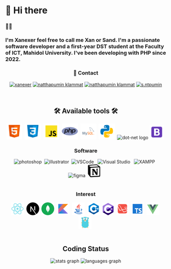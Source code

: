 <h1 align="left">👋 Hi there</h1>
<h3>👩‍💻</h3>
<h3 align="left">I'm Xanexer feel free to call me Xan or Sand. I'm a passionate software developer and a first-year DST student at the Faculty of ICT, Mahidol University. I've been developing with PHP since 2022. </h3>

<div align="center">
<h3 align="center">💼 Contact </h3>
<p align="center">  
<a href="https://twitter.com/xanexer" target="blank"><img align="center" src="https://raw.githubusercontent.com/rahuldkjain/github-profile-readme-generator/master/src/images/icons/Social/twitter.svg" alt="xanexer" height="30" width="40" /></a>
<a href="https://linkedin.com/in/natthapumin klammat" target="blank"><img align="center" src="https://raw.githubusercontent.com/rahuldkjain/github-profile-readme-generator/master/src/images/icons/Social/linked-in-alt.svg" alt="natthapumin klammat" height="30" width="40" /></a>
<a href="https://fb.com/natthapumin klammat" target="blank"><img align="center" src="https://raw.githubusercontent.com/rahuldkjain/github-profile-readme-generator/master/src/images/icons/Social/facebook.svg" alt="natthapumin klammat" height="30" width="40" /></a>
<a href="https://instagram.com/s.ntpumin" target="blank"><img align="center" src="https://raw.githubusercontent.com/rahuldkjain/github-profile-readme-generator/master/src/images/icons/Social/instagram.svg" alt="s.ntpumin" height="30" width="40" /></a>
</p>
</div>
<br>

<div align="center">
<h2 align="Center">🛠 Available tools 🛠<br></h2>

<img src='https://github.com/xanexerr/xanexerr/blob/main/icon/icons8-html-5-48.png' alt='html5' height='50'>&nbsp;
<img src='https://github.com/xanexerr/xanexerr/blob/main/icon/icons8-css3-48.png' alt='css3' height='50'>&nbsp;
<img src='https://github.com/xanexerr/xanexerr/blob/main/icon/javascript.svg' alt='javascript' height='50'>&nbsp;
<img src='https://github.com/xanexerr/xanexerr/blob/main/icon/php.png' alt='php' height='50'>&nbsp;
<img src='https://github.com/xanexerr/xanexerr/blob/main/icon/mysql.svg' alt='sql' height='50'>&nbsp;
<img src='https://github.com/xanexerr/xanexerr/blob/main/icon/python.svg' alt='python' height='50'>&nbsp;
<img src="https://cdn.jsdelivr.net/gh/devicons/devicon/icons/dot-net/dot-net-original.svg" height="40" alt="dot-net logo"  />
<img src='https://github.com/xanexerr/xanexerr/blob/main/icon/icons8-bootstrap-48.png' alt='bootstrap' height='45'>&nbsp;
<p align="Center"> 
</div>

<div align="center">
<h3 align="Center">Software</h3>
<img src="https://upload.wikimedia.org/wikipedia/commons/thumb/a/af/Adobe_Photoshop_CC_icon.svg/768px-Adobe_Photoshop_CC_icon.svg.png" alt="photoshop" width="40" height="40"/>&nbsp;
<img src="https://www.vectorlogo.zone/logos/adobe_illustrator/adobe_illustrator-icon.svg" alt="illustrator" width="40" height="40"/>&nbsp;
<img src="https://upload.wikimedia.org/wikipedia/commons/9/9a/Visual_Studio_Code_1.35_icon.svg" alt="VSCode" width="40" height="40"/> &nbsp;
  <img src="https://upload.wikimedia.org/wikipedia/commons/thumb/2/2c/Visual_Studio_Icon_2022.svg/150px-Visual_Studio_Icon_2022.svg.png" alt="Visual Studio" width="40" height="40"/> &nbsp;
<img src="https://upload.wikimedia.org/wikipedia/en/thumb/7/78/XAMPP_logo.svg/1262px-XAMPP_logo.svg.png" alt="XAMPP" width="40" height="40"/> &nbsp;
  <img src="https://www.vectorlogo.zone/logos/figma/figma-icon.svg" alt="figma" width="40" height="40"/>&nbsp;
<img src="https://github.com/xanexerr/xanexerr/blob/main/icon/Notion-logo.svg.png" alt="Notion" width="40" height="40"/> &nbsp;

<br>
</div>
<br>


<div align="center">
<h3 align="Center">Interest</h3>
  <img src='https://github.com/xanexerr/xanexerr/blob/main/icon/icons8-react-native-48.png' alt='react' height='40'>&nbsp;
  <img src='https://github.com/xanexerr/xanexerr/blob/main/icon/next-js.svg' alt='nextjs' height='40'>&nbsp;
  <img src='https://github.com/xanexerr/xanexerr/blob/main/icon/mongodb.svg' alt='mongo' height='40'>&nbsp;
  <img src='https://github.com/xanexerr/xanexerr/blob/main/icon/icons8-kotlin-48.png' alt='kotlin' height='40'>&nbsp;
  <img src='https://github.com/xanexerr/xanexerr/blob/main/icon/icons8-java-48.png' alt='java' height='40'>&nbsp;
  <img src='https://github.com/xanexerr/xanexerr/blob/main/icon/icons8-c++-48.png' alt='c' height='40'>&nbsp;
  <img src='https://github.com/xanexerr/xanexerr/blob/main/icon/c-sharp-c.svg' alt='c#' height='38'>&nbsp;
  <img src='https://github.com/xanexerr/xanexerr/blob/main/icon/laravel.svg' alt='laravel' height='40'>&nbsp;
  <img src='https://github.com/xanexerr/xanexerr/blob/main/icon/icons8-typescript-48.png' alt='typescript' height='40'>&nbsp;
  <img src='https://github.com/xanexerr/xanexerr/blob/main/icon/icons8-vue-js-48.png' alt='vuejs' height='40'>&nbsp;
  <img src='https://github.com/xanexerr/xanexerr/blob/main/icon/icons8-golang-48.png' alt='go' height='40'>&nbsp;
</div>
<br>
<div align="center">
<h2 align="Center">Coding Status</h3>

<div align="center">
  <img src="https://github-readme-stats.vercel.app/api?username=xanexerr&hide_title=false&hide_rank=false&show_icons=true&include_all_commits=true&count_private=true&disable_animations=false&theme=dracula&locale=en&hide_border=false&order=1" height="150" alt="stats graph"  />
  <img src="https://github-readme-stats.vercel.app/api/top-langs?username=xanexerr&locale=en&hide_title=false&layout=compact&card_width=320&langs_count=5&theme=dracula&hide_border=false&order=2" height="150" alt="languages graph"  />
</div>

</div>
